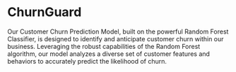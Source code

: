 # ChurnGuard
Our Customer Churn Prediction Model, built on the powerful Random Forest Classifier, is designed to identify and anticipate customer churn within our business. Leveraging the robust capabilities of the Random Forest algorithm, our model analyzes a diverse set of customer features and behaviors to accurately predict the likelihood of churn. 
